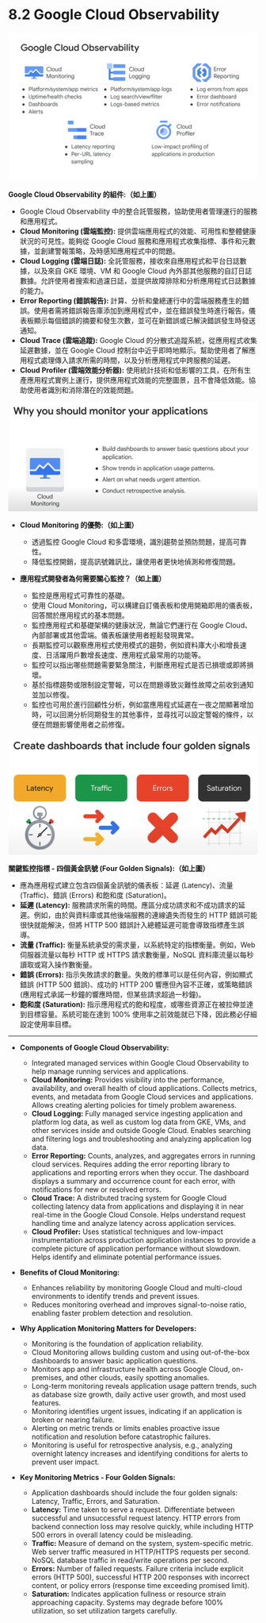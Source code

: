 # 8.2 Google Cloud Observability

![gh](https://raw.githubusercontent.com/SeanChenR/img_gif/main/myimage/1741677743000fw9lrg.png)

**Google Cloud Observability 的組件:（如上圖）**
- Google Cloud Observability 中的整合託管服務，協助使用者管理運行的服務和應用程式。
- **Cloud Monitoring (雲端監控):** 提供雲端應用程式的效能、可用性和整體健康狀況的可見性。能夠從 Google Cloud 服務和應用程式收集指標、事件和元數據，並創建警報策略，及時感知應用程式中的問題。
- **Cloud Logging (雲端日誌):** 全託管服務，接收來自應用程式和平台日誌數據，以及來自 GKE 環境、VM 和 Google Cloud 內外部其他服務的自訂日誌數據。允許使用者搜索和過濾日誌，並提供故障排除和分析應用程式日誌數據的能力。
- **Error Reporting (錯誤報告):** 計算、分析和彙總運行中的雲端服務產生的錯誤。使用者需將錯誤報告庫添加到應用程式中，並在錯誤發生時進行報告。儀表板顯示每個錯誤的摘要和發生次數，並可在新錯誤或已解決錯誤發生時發送通知。
- **Cloud Trace (雲端追蹤):** Google Cloud 的分散式追蹤系統，從應用程式收集延遲數據，並在 Google Cloud 控制台中近乎即時地顯示。幫助使用者了解應用程式處理傳入請求所需的時間，以及分析應用程式中跨服務的延遲。
- **Cloud Profiler (雲端效能分析器):** 使用統計技術和低影響的工具，在所有生產應用程式實例上運行，提供應用程式效能的完整圖景，且不會降低效能。協助使用者識別和消除潛在的效能問題。

![gh](https://raw.githubusercontent.com/SeanChenR/img_gif/main/myimage/174167787200059d618.png)

- **Cloud Monitoring 的優勢:（如上圖）**
    - 透過監控 Google Cloud 和多雲環境，識別趨勢並預防問題，提高可靠性。
    - 降低監控開銷，提高訊號雜訊比，讓使用者更快地偵測和修復問題。

- **應用程式開發者為何需要關心監控？（如上圖）**
    - 監控是應用程式可靠性的基礎。
    - 使用 Cloud Monitoring，可以構建自訂儀表板和使用開箱即用的儀表板，回答關於應用程式的基本問題。
    - 監控應用程式和基礎架構的健康狀況，無論它們運行在 Google Cloud、內部部署或其他雲端。儀表板讓使用者輕鬆發現異常。
    - 長期監控可以觀察應用程式使用模式的趨勢，例如資料庫大小和增長速度、日活躍用戶數增長速度、應用程式最常用的功能等。
    - 監控可以指出哪些問題需要緊急關注，判斷應用程式是否已損壞或即將損壞。
    - 基於指標趨勢或限制設定警報，可以在問題導致災難性故障之前收到通知並加以修復。
    - 監控也可用於進行回顧性分析，例如當應用程式延遲在一夜之間顯著增加時，可以回溯分析同期發生的其他事件，並尋找可以設定警報的條件，以便在問題影響使用者之前修復。

![gh](https://raw.githubusercontent.com/SeanChenR/img_gif/main/myimage/1741677973000d7jw9c.png)

**關鍵監控指標 - 四個黃金訊號 (Four Golden Signals):（如上圖）**
- 應為應用程式建立包含四個黃金訊號的儀表板：延遲 (Latency)、流量 (Traffic)、錯誤 (Errors) 和飽和度 (Saturation)。
- **延遲 (Latency):** 服務請求所需的時間。應區分成功請求和不成功請求的延遲。例如，由於與資料庫或其他後端服務的連線遺失而發生的 HTTP 錯誤可能很快就能解決，但將 HTTP 500 錯誤計入總體延遲可能會導致指標產生誤導。
- **流量 (Traffic):** 衡量系統承受的需求量，以系統特定的指標衡量。例如，Web 伺服器流量以每秒 HTTP 或 HTTPS 請求數衡量，NoSQL 資料庫流量以每秒讀取或寫入操作數衡量。
- **錯誤 (Errors):** 指示失敗請求的數量。失敗的標準可以是任何內容，例如顯式錯誤 (HTTP 500 錯誤)、成功的 HTTP 200 響應但內容不正確，或策略錯誤 (應用程式承諾一秒鐘的響應時間，但某些請求超過一秒鐘)。
- **飽和度 (Saturation):** 指示應用程式的飽和程度，或哪些資源正在被拉伸並達到目標容量。系統可能在達到 100% 使用率之前效能就已下降，因此務必仔細設定使用率目標。

---

- **Components of Google Cloud Observability:**
    
    - Integrated managed services within Google Cloud Observability to help manage running services and applications.
    - **Cloud Monitoring:** Provides visibility into the performance, availability, and overall health of cloud applications. Collects metrics, events, and metadata from Google Cloud services and applications. Allows creating alerting policies for timely problem awareness.
    - **Cloud Logging:** Fully managed service ingesting application and platform log data, as well as custom log data from GKE, VMs, and other services inside and outside Google Cloud. Enables searching and filtering logs and troubleshooting and analyzing application log data.
    - **Error Reporting:** Counts, analyzes, and aggregates errors in running cloud services. Requires adding the error reporting library to applications and reporting errors when they occur. The dashboard displays a summary and occurrence count for each error, with notifications for new or resolved errors.
    - **Cloud Trace:** A distributed tracing system for Google Cloud collecting latency data from applications and displaying it in near real-time in the Google Cloud Console. Helps understand request handling time and analyze latency across application services.
    - **Cloud Profiler:** Uses statistical techniques and low-impact instrumentation across production application instances to provide a complete picture of application performance without slowdown. Helps identify and eliminate potential performance issues.
- **Benefits of Cloud Monitoring:**
    
    - Enhances reliability by monitoring Google Cloud and multi-cloud environments to identify trends and prevent issues.
    - Reduces monitoring overhead and improves signal-to-noise ratio, enabling faster problem detection and resolution.
- **Why Application Monitoring Matters for Developers:**
    
    - Monitoring is the foundation of application reliability.
    - Cloud Monitoring allows building custom and using out-of-the-box dashboards to answer basic application questions.
    - Monitors app and infrastructure health across Google Cloud, on-premises, and other clouds, easily spotting anomalies.
    - Long-term monitoring reveals application usage pattern trends, such as database size growth, daily active user growth, and most used features.
    - Monitoring identifies urgent issues, indicating if an application is broken or nearing failure.
    - Alerting on metric trends or limits enables proactive issue notification and resolution before catastrophic failures.
    - Monitoring is useful for retrospective analysis, e.g., analyzing overnight latency increases and identifying conditions for alerts to prevent user impact.
- **Key Monitoring Metrics - Four Golden Signals:**
    
    - Application dashboards should include the four golden signals: Latency, Traffic, Errors, and Saturation.
    - **Latency:** Time taken to serve a request. Differentiate between successful and unsuccessful request latency. HTTP errors from backend connection loss may resolve quickly, while including HTTP 500 errors in overall latency could be misleading.
    - **Traffic:** Measure of demand on the system, system-specific metric. Web server traffic measured in HTTP/HTTPS requests per second. NoSQL database traffic in read/write operations per second.
    - **Errors:** Number of failed requests. Failure criteria include explicit errors (HTTP 500), successful HTTP 200 responses with incorrect content, or policy errors (response time exceeding promised limit).
    - **Saturation:** Indicates application fullness or resource strain approaching capacity. Systems may degrade before 100% utilization, so set utilization targets carefully.